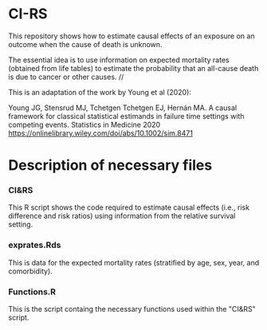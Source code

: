 # CI-RS
This repository shows how to estimate causal effects of an exposure on an outcome when the cause of death is unknown. 

The essential idea is to use information on expected mortality rates (obtained from life tables) to estimate the probability that an all-cause death is due to cancer or other causes.
//

This is an adaptation of the work by Young et al (2020):

Young JG, Stensrud MJ, Tchetgen Tchetgen EJ, Hernán MA. A causal framework for classical statistical estimands in failure time settings with competing events. Statistics in Medicine 2020 https://onlinelibrary.wiley.com/doi/abs/10.1002/sim.8471


# Description of necessary files

### CI&RS 
This R script shows the code required to estimate causal effects (i.e., risk difference and risk ratios) using information from the relative survival setting.

### exprates.Rds
This is data for the expected mortality rates (stratified by age, sex, year, and comorbidity).

### Functions.R
This is the script containg the necessary functions used within the "CI&RS" script.



